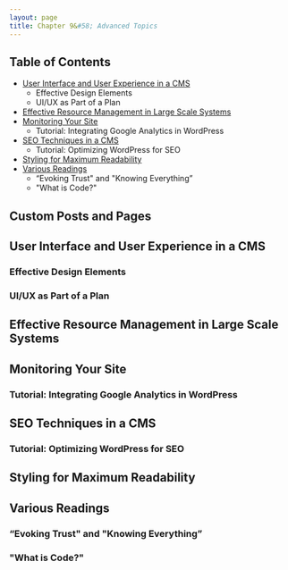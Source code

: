 ```yaml
---
layout: page
title: Chapter 9&#58; Advanced Topics
---
```

  
## Table of Contents

* [User Interface and User Experience in a CMS](#user-interface-and-user-experience-in-a-cms)
    * Effective Design Elements
    * UI/UX as Part of a Plan
* [Effective Resource Management in Large Scale Systems](#effective-resource-management-in-large-scale-systems)
* [Monitoring Your Site](#monitoring-your-site)
    * Tutorial: Integrating Google Analytics in WordPress
* [SEO Techniques in a CMS](#seo-techniques-in-a-cms)
    * Tutorial: Optimizing WordPress for SEO
* [Styling for Maximum Readability](#styling-for-maximum-readability)
* [Various Readings](#various-readings)
    * “Evoking Trust" and "Knowing Everything”
    * "What is Code?"

## <a name="custom-posts-and-pages">Custom Posts and Pages</a>

## <a name="user-interface-and-user-experience-in-a-cms">User Interface and User Experience in a CMS</a>
### Effective Design Elements
### UI/UX as Part of a Plan
## <a name="effective-resource-management-in-large-scale-systems">Effective Resource Management in Large Scale Systems</a>
## <a name="monitoring-your-site">Monitoring Your Site</a>
### Tutorial: Integrating Google Analytics in WordPress
## <a name="seo-techniques-in-a-cms">SEO Techniques in a CMS</a>
### Tutorial: Optimizing WordPress for SEO
## <a name="styling-for-maximum-readability">Styling for Maximum Readability</a>
## <a name="various-readings">Various Readings</a>
### “Evoking Trust" and "Knowing Everything”
### "What is Code?"